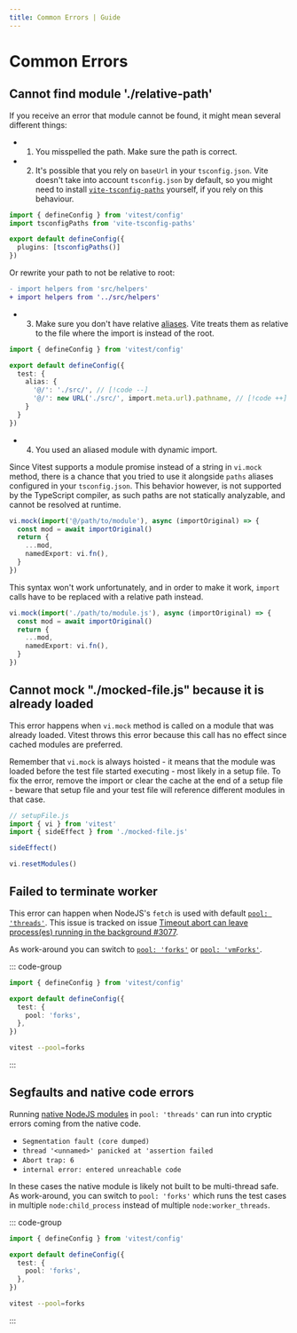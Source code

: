 ```yaml
---
title: Common Errors | Guide
---
```


# Common Errors

## Cannot find module './relative-path'

If you receive an error that module cannot be found, it might mean several different things:

- 1. You misspelled the path. Make sure the path is correct.

- 2. It's possible that you rely on `baseUrl` in your `tsconfig.json`. Vite doesn't take into account `tsconfig.json` by default, so you might need to install [`vite-tsconfig-paths`](https://www.npmjs.com/package/vite-tsconfig-paths) yourself, if you rely on this behaviour.

```ts
import { defineConfig } from 'vitest/config'
import tsconfigPaths from 'vite-tsconfig-paths'

export default defineConfig({
  plugins: [tsconfigPaths()]
})
```

Or rewrite your path to not be relative to root:

```diff
- import helpers from 'src/helpers'
+ import helpers from '../src/helpers'
```

- 3. Make sure you don't have relative [aliases](/config/#alias). Vite treats them as relative to the file where the import is instead of the root.

```ts
import { defineConfig } from 'vitest/config'

export default defineConfig({
  test: {
    alias: {
      '@/': './src/', // [!code --]
      '@/': new URL('./src/', import.meta.url).pathname, // [!code ++]
    }
  }
})
```

- 4. You used an aliased module with dynamic import.

Since Vitest supports a module promise instead of a string in `vi.mock` method, there is a chance that you tried to use it alongside `paths` aliases configured in your `tsconfig.json`. This behavior however, is not supported by the TypeScript compiler, as such paths are not statically analyzable, and cannot be resolved at runtime.

```ts
vi.mock(import('@/path/to/module'), async (importOriginal) => {
  const mod = await importOriginal()
  return {
    ...mod,
    namedExport: vi.fn(),
  }
})
```

This syntax won't work unfortunately, and in order to make it work, `import` calls have to be replaced with a relative path instead.

```ts
vi.mock(import('./path/to/module.js'), async (importOriginal) => {
  const mod = await importOriginal()
  return {
    ...mod,
    namedExport: vi.fn(),
  }
})
```

## Cannot mock "./mocked-file.js" because it is already loaded

This error happens when `vi.mock` method is called on a module that was already loaded. Vitest throws this error because this call has no effect since cached modules are preferred.

Remember that `vi.mock` is always hoisted - it means that the module was loaded before the test file started executing - most likely in a setup file. To fix the error, remove the import or clear the cache at the end of a setup file - beware that setup file and your test file will reference different modules in that case.

```ts
// setupFile.js
import { vi } from 'vitest'
import { sideEffect } from './mocked-file.js'

sideEffect()

vi.resetModules()
```

## Failed to terminate worker

This error can happen when NodeJS's `fetch` is used with default [`pool: 'threads'`](/config/#threads). This issue is tracked on issue [Timeout abort can leave process(es) running in the background #3077](https://github.com/vitest-dev/vitest/issues/3077).

As work-around you can switch to [`pool: 'forks'`](/config/#forks) or [`pool: 'vmForks'`](/config/#vmforks).

::: code-group
```ts [vitest.config.js]
import { defineConfig } from 'vitest/config'

export default defineConfig({
  test: {
    pool: 'forks',
  },
})
```
```bash [CLI]
vitest --pool=forks
```
:::

## Segfaults and native code errors

Running [native NodeJS modules](https://nodejs.org/api/addons.html) in `pool: 'threads'` can run into cryptic errors coming from the native code.

- `Segmentation fault (core dumped)`
- `thread '<unnamed>' panicked at 'assertion failed`
- `Abort trap: 6`
- `internal error: entered unreachable code`

In these cases the native module is likely not built to be multi-thread safe. As work-around, you can switch to `pool: 'forks'` which runs the test cases in multiple `node:child_process` instead of multiple `node:worker_threads`.

::: code-group
```ts [vitest.config.js]
import { defineConfig } from 'vitest/config'

export default defineConfig({
  test: {
    pool: 'forks',
  },
})
```
```bash [CLI]
vitest --pool=forks
```
:::
